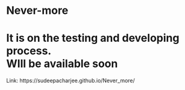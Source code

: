 # Never-more
<h1>It is on the testing and developing process.<br> WIll be available soon</h1>
Link: https://sudeepacharjee.github.io/Never_more/
